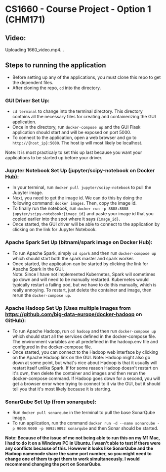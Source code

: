 # CS1660 - Course Project - Option 1 (CHM171)
## Video:


Uploading 1660_video.mp4…



## Steps to running the application
- Before setting up any of the applications, you must clone this repo to get the dependent files.
- After cloning the repo, `cd` into the directory. 

### GUI Driver Set Up:
- `cd terminal` to change into the terminal directory. This directory contains all the necessary files for creating and containerizing the GUI application.
- Once in the directory, run `docker-compose up` and the GUI Flask application should start and will be exposed on port 5000.
- To connect to the application, open a web browser and go to `http://{host_ip}:5000`. The host ip will most likely be localhost.  

Note: It is most practicaly to set this up last because you want your applications to be started up before your driver.

### Jupyter Notebook Set Up (jupyter/scipy-notebook on Docker Hub):
- In your terminal, run `docker pull jupyter/scipy-notebook` to pull the Jupyter image.
- Next, you need to get the image id. We can do this by doing the following command: `docker images`. Then, copy the image id.
- To finally run the notebook, run `docker run -p 8888:8888 jupyter/scipy-notebook:{image_id}` and paste your image id that you copied earlier into the spot where it says `{image_id}`.
- Once started, the GUI driver will be able to connect to the application by clicking on the link for Jupyter Notebook.

### Apache Spark Set Up (bitnami/spark image on Docker Hub):
- To run Apache Spark, simply `cd spark` and then run `docker-compose up` which should start both the spark master and spark worker.
- Once started, the application can be started by clicking the link for Apache Spark in the GUI.  
Note: Since I have not implemented Kubernetes, Spark will sometimes go down and will need to be manually restarted. Kubernetes would typically restart a failing pod, but we have to do this manually, which is really annoying. To restart, just delete the container and image, then rerun the `docker-compose up`.

### Apache Hadoop Set Up (Uses multiple images from https://github.com/big-data-europe/docker-hadoop on GitHub):
- To run Apache Hadoop, run `cd hadoop` and then run `docker-compose up` which should start all the services defined in the docker-compose file. The environment variables are all predefined in the hadoop.env file and configured in the docker-compose file. 
- Once started, you can connect to the Hadoop web interface by clicking on the Apache Hadoop link on the GUI.
Note: Hadoop might also go down at some point, but what's nice about Hadoop is that it usually will restart itself unlike Spark. If for some reason Hadoop doesn't restart on it's own, then delete the container and images and then rerun the docker-compose command. If Hadoop goes down for a second, you will get a browser error when trying to connect to it via the GUI, but it should tell you that it's most likely because it is starting.

### SonarQube Set Up (from sonarqube):
- Run `docker pull sonarqube` in the terminal to pull the base SonarQube image.
- To run application, run the command `docker run -d --name sonarqube -p 9000:9000 -p 9092:9092 sonarqube` and then Sonar should be started.  

**Note: Because of the issue of me not being able to run this on my M1 Mac, I had to do it on a Windows PC in Ubuntu. I wasn't able to test if there were any conflicts because of this. However it looks like SonarQube and the Hadoop namenode share the same port number, so you might need to change one of them to get them to work simultaneously. I would recommend changing the port on SonarQube.**



